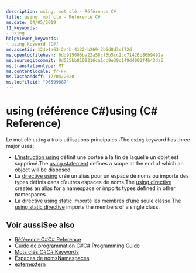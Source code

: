 ```yaml
---
description: using, mot clé - Référence C#
title: using, mot clé - Référence C#
ms.date: 04/05/2019
f1_keywords:
- using
helpviewer_keywords:
- using keyword [C#]
ms.assetid: 124e1a63-2a4b-4132-b269-3b6d8d3ef72d
ms.openlocfilehash: 6dd915005ba22a58cf3b5cc2cd71426b86b9492a
ms.sourcegitcommit: 9d525bb8109216ca1dc9e39c149d4902f4b43da5
ms.translationtype: MT
ms.contentlocale: fr-FR
ms.lasthandoff: 12/04/2020
ms.locfileid: "96599087"
---
```

# <a name="using-c-reference"></a><span data-ttu-id="a02ec-103">using (référence C#)</span><span class="sxs-lookup"><span data-stu-id="a02ec-103">using (C# Reference)</span></span>

<span data-ttu-id="a02ec-104">Le mot clé `using` a trois utilisations principales :</span><span class="sxs-lookup"><span data-stu-id="a02ec-104">The `using` keyword has three major uses:</span></span>

- <span data-ttu-id="a02ec-105">[L’instruction using](using-statement.md) définit une portée à la fin de laquelle un objet est supprimé.</span><span class="sxs-lookup"><span data-stu-id="a02ec-105">The [using statement](using-statement.md) defines a scope at the end of which an object will be disposed.</span></span>
- <span data-ttu-id="a02ec-106">La [directive using](using-directive.md) crée un alias pour un espace de noms ou importe des types définis dans d’autres espaces de noms.</span><span class="sxs-lookup"><span data-stu-id="a02ec-106">The [using directive](using-directive.md) creates an alias for a namespace or imports types defined in other namespaces.</span></span>
- <span data-ttu-id="a02ec-107">La [directive using static](using-static.md) importe les membres d’une seule classe.</span><span class="sxs-lookup"><span data-stu-id="a02ec-107">The [using static directive](using-static.md) imports the members of a single class.</span></span>

## <a name="see-also"></a><span data-ttu-id="a02ec-108">Voir aussi</span><span class="sxs-lookup"><span data-stu-id="a02ec-108">See also</span></span>

- [<span data-ttu-id="a02ec-109">Référence C#</span><span class="sxs-lookup"><span data-stu-id="a02ec-109">C# Reference</span></span>](../index.md)
- [<span data-ttu-id="a02ec-110">Guide de programmation C#</span><span class="sxs-lookup"><span data-stu-id="a02ec-110">C# Programming Guide</span></span>](../../programming-guide/index.md)
- [<span data-ttu-id="a02ec-111">Mots clés C#</span><span class="sxs-lookup"><span data-stu-id="a02ec-111">C# Keywords</span></span>](index.md)
- [<span data-ttu-id="a02ec-112">Espaces de noms</span><span class="sxs-lookup"><span data-stu-id="a02ec-112">Namespaces</span></span>](../../programming-guide/namespaces/index.md)
- [<span data-ttu-id="a02ec-113">extern</span><span class="sxs-lookup"><span data-stu-id="a02ec-113">extern</span></span>](extern.md)
